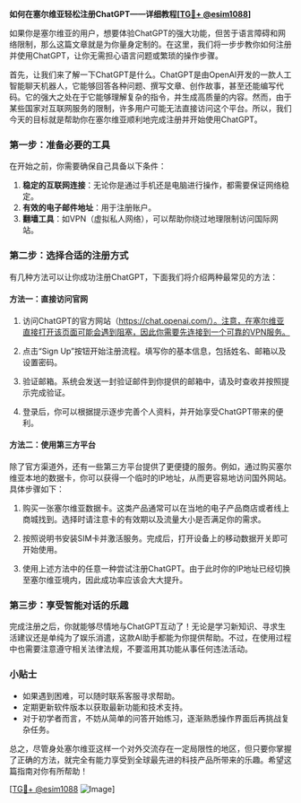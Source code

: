 **如何在塞尔维亚轻松注册ChatGPT——详细教程[[TG💪+ @esim1088](https://t.me/s/esim1088)]**

如果你是塞尔维亚的用户，想要体验ChatGPT的强大功能，但苦于语言障碍和网络限制，那么这篇文章就是为你量身定制的。在这里，我们将一步步教你如何注册并使用ChatGPT，让你无需担心语言问题或繁琐的操作步骤。

首先，让我们来了解一下ChatGPT是什么。ChatGPT是由OpenAI开发的一款人工智能聊天机器人，它能够回答各种问题、撰写文章、创作故事，甚至还能编写代码。它的强大之处在于它能够理解复杂的指令，并生成高质量的内容。然而，由于某些国家对互联网服务的限制，许多用户可能无法直接访问这个平台。所以，我们今天的目标就是帮助你在塞尔维亚顺利地完成注册并开始使用ChatGPT。

### 第一步：准备必要的工具

在开始之前，你需要确保自己具备以下条件：

1. **稳定的互联网连接**：无论你是通过手机还是电脑进行操作，都需要保证网络稳定。
2. **有效的电子邮件地址**：用于注册账户。
3. **翻墙工具**：如VPN（虚拟私人网络），可以帮助你绕过地理限制访问国际网站。

### 第二步：选择合适的注册方式

有几种方法可以让你成功注册ChatGPT，下面我们将介绍两种最常见的方法：

#### 方法一：直接访问官网

1. 访问ChatGPT的官方网站（https://chat.openai.com/）。注意，在塞尔维亚直接打开该页面可能会遇到阻塞，因此你需要先连接到一个可靠的VPN服务。
   
2. 点击“Sign Up”按钮开始注册流程。填写你的基本信息，包括姓名、邮箱以及设置密码。

3. 验证邮箱。系统会发送一封验证邮件到你提供的邮箱中，请及时查收并按照提示完成验证。

4. 登录后，你可以根据提示逐步完善个人资料，并开始享受ChatGPT带来的便利。

#### 方法二：使用第三方平台

除了官方渠道外，还有一些第三方平台提供了更便捷的服务。例如，通过购买塞尔维亚本地的数据卡，你可以获得一个临时的IP地址，从而更容易地访问国外网站。具体步骤如下：

1. 购买一张塞尔维亚数据卡。这类产品通常可以在当地的电子产品商店或者线上商城找到。选择时请注意卡的有效期以及流量大小是否满足你的需求。

2. 按照说明书安装SIM卡并激活服务。完成后，打开设备上的移动数据开关即可开始使用。

3. 使用上述方法中的任意一种尝试注册ChatGPT。由于此时你的IP地址已经切换至塞尔维亚境内，因此成功率应该会大大提升。

### 第三步：享受智能对话的乐趣

完成注册之后，你就能够尽情地与ChatGPT互动了！无论是学习新知识、寻求生活建议还是单纯为了娱乐消遣，这款AI助手都能为你提供帮助。不过，在使用过程中也需要注意遵守相关法律法规，不要滥用其功能从事任何违法活动。

### 小贴士

- 如果遇到困难，可以随时联系客服寻求帮助。
- 定期更新软件版本以获取最新功能和技术支持。
- 对于初学者而言，不妨从简单的问答开始练习，逐渐熟悉操作界面后再挑战复杂任务。

总之，尽管身处塞尔维亚这样一个对外交流存在一定局限性的地区，但只要你掌握了正确的方法，就完全有能力享受到全球最先进的科技产品所带来的乐趣。希望这篇指南对你有所帮助！

[[TG💪+ @esim1088](https://t.me/s/esim1088) ![Image](https://i.postimg.cc/4NQfJmqS/Snipaste-2025-05-13-00-14-12.png)]